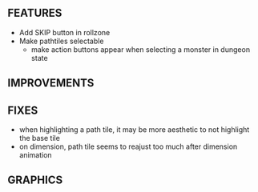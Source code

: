 ## FEATURES
- Add SKIP button in rollzone
- Make pathtiles selectable
    - make action buttons appear when selecting a monster in dungeon state

## IMPROVEMENTS

## FIXES
- when highlighting a path tile, it may be more aesthetic to not highlight the base tile
- on dimension, path tile seems to reajust too much after dimension animation

## GRAPHICS
